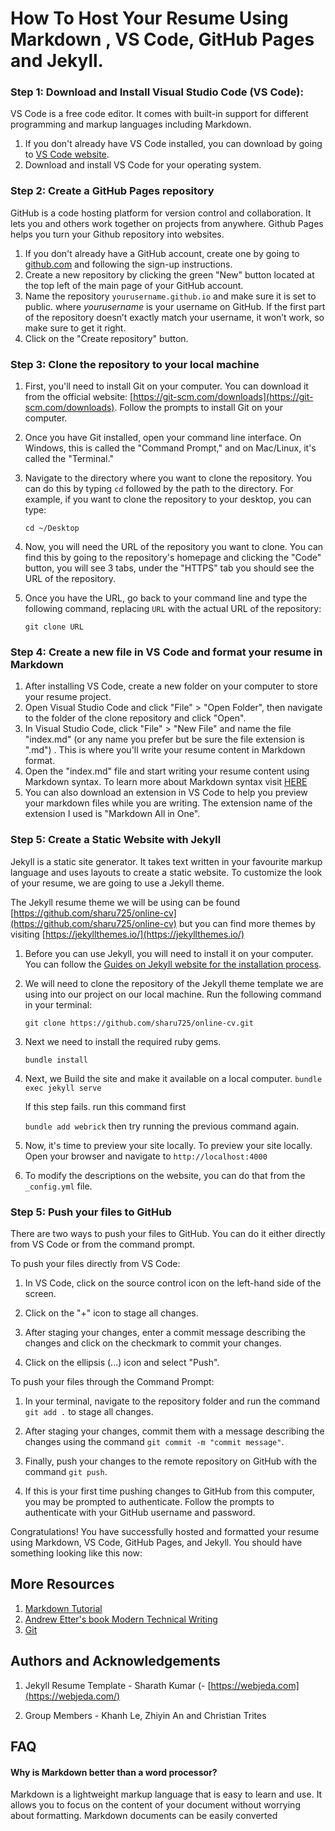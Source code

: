 # How To Host Your Resume Using Markdown , VS Code, GitHub Pages and Jekyll.


### Step 1: Download and Install Visual Studio Code (VS Code):

VS Code is a free code editor. It comes with built-in support for different programming and markup languages including Markdown.

1. If you don't already have VS Code installed, you can download by going to [VS Code website](https://code.visualstudio.com/).
2. Download and install VS Code for your operating system.


### Step 2: Create a GitHub Pages repository

GitHub is  a code hosting platform for version control and collaboration. It lets you and others work together on projects from anywhere. Github Pages helps you turn your Github repository into websites.

1. If you don't already have a GitHub account, create one by going to [github.com](github.com) and following the sign-up instructions.
2. Create a new repository by clicking the green "New" button located at the top left of the main page of your GitHub account.
3. Name the repository `yourusername.github.io` and make sure it is set to public. where _yourusername_ is your username on GitHub. If the first part of the repository doesn’t exactly match your username, it won’t work, so make sure to get it right.
4. Click on the "Create repository" button.

### Step 3: Clone the repository to your local machine

1.  First, you'll need to install Git on your computer. You can download it from the official website: [https://git-scm.com/downloads](https://git-scm.com/downloads). Follow the prompts to install Git on your computer.
    
2.  Once you have Git installed, open your command line interface. On Windows, this is called the "Command Prompt," and on Mac/Linux, it's called the "Terminal."
    
3.  Navigate to the directory where you want to clone the repository. You can do this by typing `cd` followed by the path to the directory. For example, if you want to clone the repository to your desktop, you can type:

	   `cd ~/Desktop`

5.  Now, you will need the URL of the repository you want to clone. You can find this by going to the repository's homepage and clicking the "Code" button, you will see 3 tabs, under the "HTTPS" tab you should see the URL of the repository.
    
6.  Once you have the URL, go back to your command line and type the following command, replacing `URL` with the actual URL of the repository:

	`git clone URL` 

### Step 4: Create a new file in VS Code and format your resume in Markdown 

 1.  After installing VS Code, create a new folder on your computer to store your resume project.  
 2.  Open Visual Studio Code and click "File" > "Open Folder", then navigate to the folder of the clone repository and click "Open".  
 3.   In Visual Studio Code, click "File" > "New File" and name the file "index.md" (or any name you prefer but be sure the file extension is ".md") . This is where you'll write your resume content in Markdown format.
 4.  Open the "index.md" file and start writing your resume content using Markdown syntax. To learn more about Markdown syntax visit  [HERE](https://www.markdowntutorial.com/) 
 5. You can also download an extension in VS Code to help you preview your markdown files while you are writing. The extension name of the extension I used is "Markdown All in One". 

### Step 5: Create a Static Website with Jekyll 

  Jekyll is a static site generator. It takes text written in your favourite markup language and uses layouts to create a static website. To customize the look of your resume, we are going to use a Jekyll theme.

The Jekyll resume theme we will be using can be found [https://github.com/sharu725/online-cv](https://github.com/sharu725/online-cv) but you can find more themes by visiting [https://jekyllthemes.io/](https://jekyllthemes.io/)

  1. Before you can use Jekyll, you will need to install it on your computer.  You can follow the [Guides on Jekyll website for the installation process](https://jekyllrb.com/docs/installation/).
  
  2. We will need to clone the repository of the Jekyll theme template we are using into our project on our local machine. Run the following command in your terminal:
  
		`git clone https://github.com/sharu725/online-cv.git`
3.  Next we need to install the required ruby gems.

	`bundle install`
	
4. Next, we Build the site and make it available on a local computer.
	`bundle exec jekyll serve`
	
	If this step fails. run this command first 
	
	`bundle add webrick` 
	then try running the previous command again. 
	
5. Now, it's time to preview your site locally. To preview your site locally. Open your browser and navigate to `http://localhost:4000`
	
6. To modify the descriptions on the website, you can do that from the `_config.yml` file.
  
### Step 5: Push your files to GitHub

There are two ways to push your files to GitHub. You can do it either directly from VS Code or from the command prompt. 

To push your files directly from VS Code:
1.  In VS Code, click on the source control icon on the left-hand side of the screen.

2.  Click on the "+" icon to stage all changes.

3.  After staging your changes, enter a commit message describing the changes and click on the checkmark to commit your changes.

4.  Click on the ellipsis (...) icon and select "Push".

To push your files through the Command Prompt: 

1.  In your terminal, navigate to the repository folder and run the command `git add .` to stage all changes.
    
2.  After staging your changes, commit them with a message describing the changes using the command `git commit -m "commit message"`.
    
3.  Finally, push your changes to the remote repository on GitHub with the command `git push`.
    
4.  If this is your first time pushing changes to GitHub from this computer, you may be prompted to authenticate. Follow the prompts to authenticate with your GitHub username and password.

  Congratulations! You have successfully hosted and formatted your resume using Markdown, VS Code, GitHub Pages, and Jekyll. You should have something looking like this now: 


## More Resources
 
1. [Markdown Tutorial](https://www.markdowntutorial.com/) 
2. [Andrew Etter's book Modern Technical Writing](https://a.co/d/4H7ERuI)
3. [Git](https://www.w3schools.com/git/)

 ## Authors and Acknowledgements 
 
1. Jekyll Resume Template -  Sharath Kumar (-   [https://webjeda.com](https://webjeda.com/)

2. Group Members - Khanh Le,  Zhiyin An and Christian Trites 

## FAQ

#### Why is Markdown better than a word processor?

Markdown is a lightweight markup language that is easy to learn and use. It allows you to focus on the content of your document without worrying about formatting. Markdown documents can be easily converted
